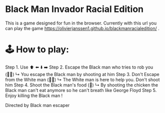 # Black Man Invador Racial Edition

This is a game designed for fun in the browser. Currently with this url you can play the game  https://olivierjanssen1.github.io/blackmanracialedition/ .


# 🕹️ How to play: 

 
 
 
 Step 1. Use ⬆️
          ⬅️ ⬇️ ➡️
 Step 2. Escape the Black man who tries to rob you (👨🏿)
         ↳ You escape the Black man by shooting at him
 Step 3. Don't Escape from the White man (👨🏻)
         ↳ The White man is here to help you. Don't shoot him
 Step 4. Shoot the Black man's food (🍗) 
         ↳ By shooting the chicken the Black man can't eat anymore so he can't breath like George Floyd 
Step 5.  Enjoy killing the Black man !


Directed by Black man escaper
